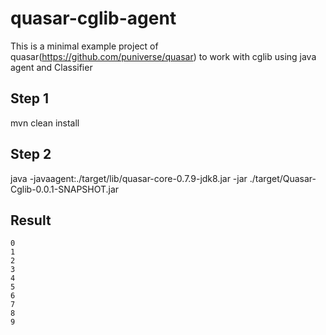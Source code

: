 # quasar-cglib-agent
This is a minimal example project of quasar(https://github.com/puniverse/quasar) to work with cglib using java agent and Classifier

## Step 1
mvn clean  install

## Step 2
java -javaagent:./target/lib/quasar-core-0.7.9-jdk8.jar -jar ./target/Quasar-Cglib-0.0.1-SNAPSHOT.jar

## Result
```
0
1
2
3
4
5
6
7
8
9
```


